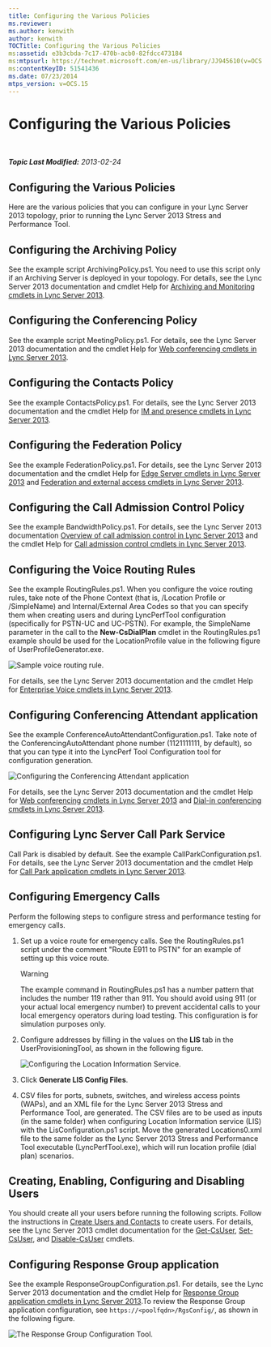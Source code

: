 ```yaml
---
title: Configuring the Various Policies
ms.reviewer: 
ms.author: kenwith
author: kenwith
TOCTitle: Configuring the Various Policies
ms:assetid: e3b3cbda-7c17-470b-acb0-82fdcc473184
ms:mtpsurl: https://technet.microsoft.com/en-us/library/JJ945610(v=OCS.15)
ms:contentKeyID: 51541436
ms.date: 07/23/2014
mtps_version: v=OCS.15
---
```


<div data-xmlns="http://www.w3.org/1999/xhtml">

<div class="topic" data-xmlns="http://www.w3.org/1999/xhtml" data-msxsl="urn:schemas-microsoft-com:xslt" data-cs="http://msdn.microsoft.com/en-us/">

<div data-asp="http://msdn2.microsoft.com/asp">

# Configuring the Various Policies

</div>

<div id="mainSection">

<div id="mainBody">

<span> </span>

_**Topic Last Modified:** 2013-02-24_

<div>

## Configuring the Various Policies

Here are the various policies that you can configure in your Lync Server 2013 topology, prior to running the Lync Server 2013 Stress and Performance Tool.

<div>

## Configuring the Archiving Policy

See the example script ArchivingPolicy.ps1. You need to use this script only if an Archiving Server is deployed in your topology. For details, see the Lync Server 2013 documentation and cmdlet Help for [Archiving and Monitoring cmdlets in Lync Server 2013](https://technet.microsoft.com/en-us/library/gg415629\(v=ocs.15\)).

</div>

<div>

## Configuring the Conferencing Policy

See the example script MeetingPolicy.ps1. For details, see the Lync Server 2013 documentation and the cmdlet Help for [Web conferencing cmdlets in Lync Server 2013](https://technet.microsoft.com/en-us/library/gg415675\(v=ocs.15\)).

</div>

<div>

## Configuring the Contacts Policy

See the example ContactsPolicy.ps1. For details, see the Lync Server 2013 documentation and the cmdlet Help for [IM and presence cmdlets in Lync Server 2013](https://technet.microsoft.com/en-us/library/gg398611\(v=ocs.15\)).

</div>

<div>

## Configuring the Federation Policy

See the example FederationPolicy.ps1. For details, see the Lync Server 2013 documentation and the cmdlet Help for [Edge Server cmdlets in Lync Server 2013](https://technet.microsoft.com/en-us/library/gg415635\(v=ocs.15\)) and [Federation and external access cmdlets in Lync Server 2013](https://technet.microsoft.com/en-us/library/gg415651\(v=ocs.15\)).

</div>

<div>

## Configuring the Call Admission Control Policy

See the example BandwidthPolicy.ps1. For details, see the Lync Server 2013 documentation [Overview of call admission control in Lync Server 2013](https://technet.microsoft.com/en-us/library/gg398529\(v=ocs.15\)) and the cmdlet Help for [Call admission control cmdlets in Lync Server 2013](https://technet.microsoft.com/en-us/library/gg415676\(v=ocs.15\)).

</div>

<div>

## Configuring the Voice Routing Rules

See the example RoutingRules.ps1. When you configure the voice routing rules, take note of the Phone Context (that is, /Location Profile or /SimpleName) and Internal/External Area Codes so that you can specify them when creating users and during LyncPerfTool configuration (specifically for PSTN-UC and UC-PSTN). For example, the SimpleName parameter in the call to the **New-CsDialPlan** cmdlet in the RoutingRules.ps1 example should be used for the LocationProfile value in the following figure of UserProfileGenerator.exe.

![Sample voice routing rule.](images/JJ945610.9f34d971-4ed0-4a4c-b101-086a91c4578c(OCS.15).jpg "Sample voice routing rule.")

For details, see the Lync Server 2013 documentation and the cmdlet Help for [Enterprise Voice cmdlets in Lync Server 2013](https://technet.microsoft.com/en-us/library/gg415658\(v=ocs.15\)).

</div>

<div>

## Configuring Conferencing Attendant application

See the example ConferenceAutoAttendantConfiguration.ps1. Take note of the ConferencingAutoAttendant phone number (1121111111, by default), so that you can type it into the LyncPerf Tool Configuration tool for configuration generation.

![Configuring the Conferencing Attendant application](images/JJ945610.0618a22f-27a9-423a-9085-d2bf71e82db6(OCS.15).jpg "Configuring the Conferencing Attendant application")

For details, see the Lync Server 2013 documentation and the cmdlet Help for [Web conferencing cmdlets in Lync Server 2013](https://technet.microsoft.com/en-us/library/gg415675\(v=ocs.15\)) and [Dial-in conferencing cmdlets in Lync Server 2013](https://technet.microsoft.com/en-us/library/gg415630\(v=ocs.15\)).

</div>

<div>

## Configuring Lync Server Call Park Service

Call Park is disabled by default. See the example CallParkConfiguration.ps1. For details, see the Lync Server 2013 documentation and the cmdlet Help for [Call Park application cmdlets in Lync Server 2013](https://technet.microsoft.com/en-us/library/gg415639\(v=ocs.15\)).

</div>

<div>

## Configuring Emergency Calls

Perform the following steps to configure stress and performance testing for emergency calls.

1.  Set up a voice route for emergency calls. See the RoutingRules.ps1 script under the comment "Route E911 to PSTN" for an example of setting up this voice route.
    
    <div>
    

    > [!WARNING]  
    > The example command in RoutingRules.ps1 has a number pattern that includes the number 119 rather than 911. You should avoid using 911 (or your actual local emergency number) to prevent accidental calls to your local emergency operators during load testing. This configuration is for simulation purposes only.

    
    </div>

2.  Configure addresses by filling in the values on the **LIS** tab in the UserProvisioningTool, as shown in the following figure.
    
    ![Configuring the Location Information Service.](images/JJ945610.8ac1faa1-e9f9-40d0-b8b7-b159f4f459f7(OCS.15).jpg "Configuring the Location Information Service.")  

3.  Click **Generate LIS Config Files**.

4.  CSV files for ports, subnets, switches, and wireless access points (WAPs), and an XML file for the Lync Server 2013 Stress and Performance Tool, are generated. The CSV files are to be used as inputs (in the same folder) when configuring Location Information service (LIS) with the LisConfiguration.ps1 script. Move the generated Locations0.xml file to the same folder as the Lync Server 2013 Stress and Performance Tool executable (LyncPerfTool.exe), which will run location profile (dial plan) scenarios.

</div>

<div>

## Creating, Enabling, Configuring and Disabling Users

You should create all your users before running the following scripts. Follow the instructions in [Create Users and Contacts](create-users-and-contacts.md) to create users. For details, see the Lync Server 2013 cmdlet documentation for the [Get-CsUser](https://technet.microsoft.com/en-us/library/gg398125\(v=ocs.15\)), [Set-CsUser](https://technet.microsoft.com/en-us/library/gg398510\(v=ocs.15\)), and [Disable-CsUser](https://technet.microsoft.com/en-us/library/gg398747\(v=ocs.15\)) cmdlets.

</div>

<div>

## Configuring Response Group application

See the example ResponseGroupConfiguration.ps1. For details, see the Lync Server 2013 documentation and the cmdlet Help for [Response Group application cmdlets in Lync Server 2013](https://technet.microsoft.com/en-us/library/gg415654\(v=ocs.15\)).To review the Response Group application configuration, see `https://<poolfqdn>/RgsConfig/`, as shown in the following figure.

![The Response Group Configuration Tool.](images/JJ945610.480a9440-2283-4533-98f8-86daaab4781c(OCS.15).jpg "The Response Group Configuration Tool.")

</div>

</div>

</div>

<span> </span>

</div>

</div>

</div>

